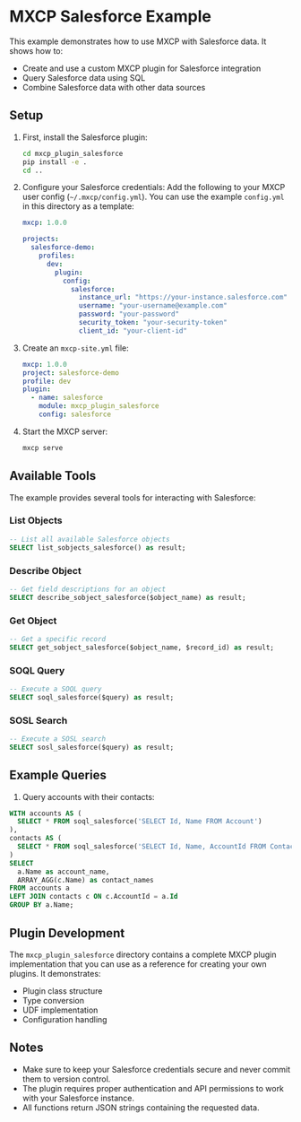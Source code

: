 # MXCP Salesforce Example

This example demonstrates how to use MXCP with Salesforce data. It shows how to:
- Create and use a custom MXCP plugin for Salesforce integration
- Query Salesforce data using SQL
- Combine Salesforce data with other data sources

## Setup

1. First, install the Salesforce plugin:
   ```bash
   cd mxcp_plugin_salesforce
   pip install -e .
   cd ..
   ```

2. Configure your Salesforce credentials:
   Add the following to your MXCP user config (`~/.mxcp/config.yml`). You can use the example `config.yml` in this directory as a template:

   ```yaml
   mxcp: 1.0.0

   projects:
     salesforce-demo:
       profiles:
         dev:
           plugin:
             config:
               salesforce:
                 instance_url: "https://your-instance.salesforce.com"
                 username: "your-username@example.com"
                 password: "your-password"
                 security_token: "your-security-token"
                 client_id: "your-client-id"
   ```

3. Create an `mxcp-site.yml` file:

   ```yaml
   mxcp: 1.0.0
   project: salesforce-demo
   profile: dev
   plugin:
     - name: salesforce
       module: mxcp_plugin_salesforce
       config: salesforce
   ```

4. Start the MXCP server:
   ```bash
   mxcp serve
   ```

## Available Tools

The example provides several tools for interacting with Salesforce:

### List Objects
```sql
-- List all available Salesforce objects
SELECT list_sobjects_salesforce() as result;
```

### Describe Object
```sql
-- Get field descriptions for an object
SELECT describe_sobject_salesforce($object_name) as result;
```

### Get Object
```sql
-- Get a specific record
SELECT get_sobject_salesforce($object_name, $record_id) as result;
```

### SOQL Query
```sql
-- Execute a SOQL query
SELECT soql_salesforce($query) as result;
```

### SOSL Search
```sql
-- Execute a SOSL search
SELECT sosl_salesforce($query) as result;
```

## Example Queries

1. Query accounts with their contacts:
```sql
WITH accounts AS (
  SELECT * FROM soql_salesforce('SELECT Id, Name FROM Account')
),
contacts AS (
  SELECT * FROM soql_salesforce('SELECT Id, Name, AccountId FROM Contact')
)
SELECT 
  a.Name as account_name,
  ARRAY_AGG(c.Name) as contact_names
FROM accounts a
LEFT JOIN contacts c ON c.AccountId = a.Id
GROUP BY a.Name;
```

## Plugin Development

The `mxcp_plugin_salesforce` directory contains a complete MXCP plugin implementation that you can use as a reference for creating your own plugins. It demonstrates:

- Plugin class structure
- Type conversion
- UDF implementation
- Configuration handling

## Notes

- Make sure to keep your Salesforce credentials secure and never commit them to version control.
- The plugin requires proper authentication and API permissions to work with your Salesforce instance.
- All functions return JSON strings containing the requested data. 